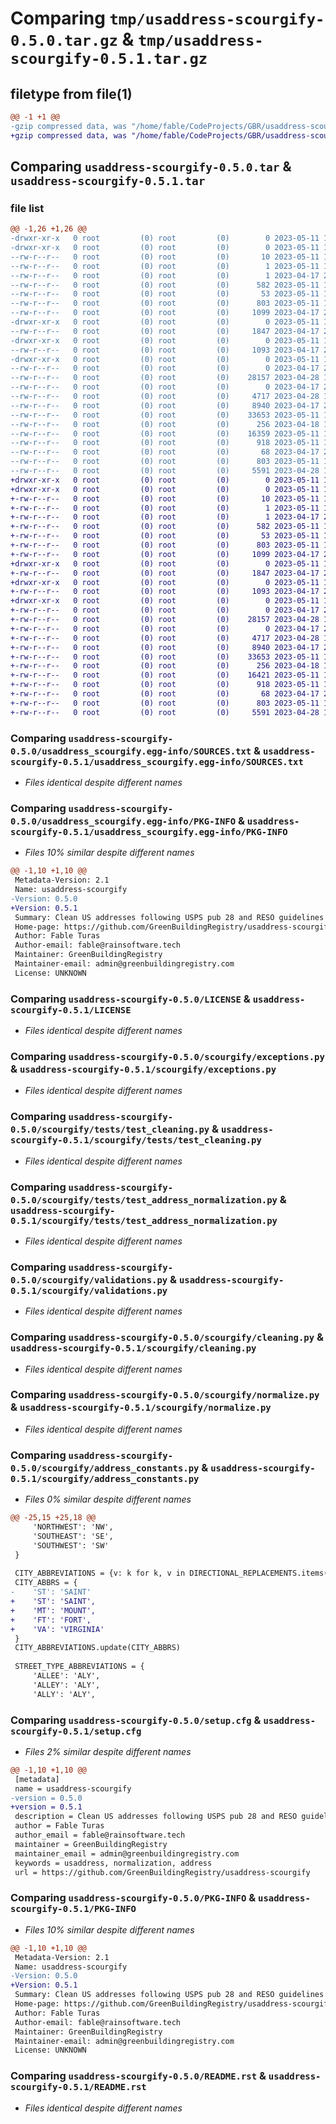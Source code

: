 # Comparing `tmp/usaddress-scourgify-0.5.0.tar.gz` & `tmp/usaddress-scourgify-0.5.1.tar.gz`

## filetype from file(1)

```diff
@@ -1 +1 @@
-gzip compressed data, was "/home/fable/CodeProjects/GBR/usaddress-scourgify/dist/tmpc3tr4y23/usaddress-scourgify-0.5.0.tar", last modified: Thu May 11 16:01:01 2023, max compression
+gzip compressed data, was "/home/fable/CodeProjects/GBR/usaddress-scourgify/dist/tmpxmlbt_kh/usaddress-scourgify-0.5.1.tar", last modified: Thu May 11 16:49:19 2023, max compression
```

## Comparing `usaddress-scourgify-0.5.0.tar` & `usaddress-scourgify-0.5.1.tar`

### file list

```diff
@@ -1,26 +1,26 @@
-drwxr-xr-x   0 root         (0) root         (0)        0 2023-05-11 16:01:01.000000 usaddress-scourgify-0.5.0/
-drwxr-xr-x   0 root         (0) root         (0)        0 2023-05-11 16:01:01.000000 usaddress-scourgify-0.5.0/usaddress_scourgify.egg-info/
--rw-r--r--   0 root         (0) root         (0)       10 2023-05-11 16:01:01.000000 usaddress-scourgify-0.5.0/usaddress_scourgify.egg-info/top_level.txt
--rw-r--r--   0 root         (0) root         (0)        1 2023-05-11 16:01:01.000000 usaddress-scourgify-0.5.0/usaddress_scourgify.egg-info/dependency_links.txt
--rw-r--r--   0 root         (0) root         (0)        1 2023-04-17 20:59:14.000000 usaddress-scourgify-0.5.0/usaddress_scourgify.egg-info/not-zip-safe
--rw-r--r--   0 root         (0) root         (0)      582 2023-05-11 16:01:01.000000 usaddress-scourgify-0.5.0/usaddress_scourgify.egg-info/SOURCES.txt
--rw-r--r--   0 root         (0) root         (0)       53 2023-05-11 16:01:01.000000 usaddress-scourgify-0.5.0/usaddress_scourgify.egg-info/requires.txt
--rw-r--r--   0 root         (0) root         (0)      803 2023-05-11 16:01:01.000000 usaddress-scourgify-0.5.0/usaddress_scourgify.egg-info/PKG-INFO
--rw-r--r--   0 root         (0) root         (0)     1099 2023-04-17 20:22:48.000000 usaddress-scourgify-0.5.0/LICENSE
-drwxr-xr-x   0 root         (0) root         (0)        0 2023-05-11 16:01:01.000000 usaddress-scourgify-0.5.0/scourgify/
--rw-r--r--   0 root         (0) root         (0)     1847 2023-04-17 20:22:48.000000 usaddress-scourgify-0.5.0/scourgify/exceptions.py
-drwxr-xr-x   0 root         (0) root         (0)        0 2023-05-11 16:01:01.000000 usaddress-scourgify-0.5.0/scourgify/tests/
--rw-r--r--   0 root         (0) root         (0)     1093 2023-04-17 20:22:48.000000 usaddress-scourgify-0.5.0/scourgify/tests/test_cleaning.py
-drwxr-xr-x   0 root         (0) root         (0)        0 2023-05-11 16:01:01.000000 usaddress-scourgify-0.5.0/scourgify/tests/config/
--rw-r--r--   0 root         (0) root         (0)        0 2023-04-17 20:22:48.000000 usaddress-scourgify-0.5.0/scourgify/tests/config/__init__.py
--rw-r--r--   0 root         (0) root         (0)    28157 2023-04-28 16:59:53.000000 usaddress-scourgify-0.5.0/scourgify/tests/test_address_normalization.py
--rw-r--r--   0 root         (0) root         (0)        0 2023-04-17 20:22:48.000000 usaddress-scourgify-0.5.0/scourgify/tests/__init__.py
--rw-r--r--   0 root         (0) root         (0)     4717 2023-04-28 16:59:53.000000 usaddress-scourgify-0.5.0/scourgify/validations.py
--rw-r--r--   0 root         (0) root         (0)     8940 2023-04-17 20:22:48.000000 usaddress-scourgify-0.5.0/scourgify/cleaning.py
--rw-r--r--   0 root         (0) root         (0)    33653 2023-05-11 15:59:51.000000 usaddress-scourgify-0.5.0/scourgify/normalize.py
--rw-r--r--   0 root         (0) root         (0)      256 2023-04-18 16:58:50.000000 usaddress-scourgify-0.5.0/scourgify/__init__.py
--rw-r--r--   0 root         (0) root         (0)    16359 2023-05-11 15:59:51.000000 usaddress-scourgify-0.5.0/scourgify/address_constants.py
--rw-r--r--   0 root         (0) root         (0)      918 2023-05-11 16:01:01.000000 usaddress-scourgify-0.5.0/setup.cfg
--rw-r--r--   0 root         (0) root         (0)       68 2023-04-17 20:22:48.000000 usaddress-scourgify-0.5.0/setup.py
--rw-r--r--   0 root         (0) root         (0)      803 2023-05-11 16:01:01.000000 usaddress-scourgify-0.5.0/PKG-INFO
--rw-r--r--   0 root         (0) root         (0)     5591 2023-04-28 16:59:53.000000 usaddress-scourgify-0.5.0/README.rst
+drwxr-xr-x   0 root         (0) root         (0)        0 2023-05-11 16:49:19.000000 usaddress-scourgify-0.5.1/
+drwxr-xr-x   0 root         (0) root         (0)        0 2023-05-11 16:49:19.000000 usaddress-scourgify-0.5.1/usaddress_scourgify.egg-info/
+-rw-r--r--   0 root         (0) root         (0)       10 2023-05-11 16:49:19.000000 usaddress-scourgify-0.5.1/usaddress_scourgify.egg-info/top_level.txt
+-rw-r--r--   0 root         (0) root         (0)        1 2023-05-11 16:49:19.000000 usaddress-scourgify-0.5.1/usaddress_scourgify.egg-info/dependency_links.txt
+-rw-r--r--   0 root         (0) root         (0)        1 2023-04-17 20:59:14.000000 usaddress-scourgify-0.5.1/usaddress_scourgify.egg-info/not-zip-safe
+-rw-r--r--   0 root         (0) root         (0)      582 2023-05-11 16:49:19.000000 usaddress-scourgify-0.5.1/usaddress_scourgify.egg-info/SOURCES.txt
+-rw-r--r--   0 root         (0) root         (0)       53 2023-05-11 16:49:19.000000 usaddress-scourgify-0.5.1/usaddress_scourgify.egg-info/requires.txt
+-rw-r--r--   0 root         (0) root         (0)      803 2023-05-11 16:49:19.000000 usaddress-scourgify-0.5.1/usaddress_scourgify.egg-info/PKG-INFO
+-rw-r--r--   0 root         (0) root         (0)     1099 2023-04-17 20:22:48.000000 usaddress-scourgify-0.5.1/LICENSE
+drwxr-xr-x   0 root         (0) root         (0)        0 2023-05-11 16:49:19.000000 usaddress-scourgify-0.5.1/scourgify/
+-rw-r--r--   0 root         (0) root         (0)     1847 2023-04-17 20:22:48.000000 usaddress-scourgify-0.5.1/scourgify/exceptions.py
+drwxr-xr-x   0 root         (0) root         (0)        0 2023-05-11 16:49:19.000000 usaddress-scourgify-0.5.1/scourgify/tests/
+-rw-r--r--   0 root         (0) root         (0)     1093 2023-04-17 20:22:48.000000 usaddress-scourgify-0.5.1/scourgify/tests/test_cleaning.py
+drwxr-xr-x   0 root         (0) root         (0)        0 2023-05-11 16:49:19.000000 usaddress-scourgify-0.5.1/scourgify/tests/config/
+-rw-r--r--   0 root         (0) root         (0)        0 2023-04-17 20:22:48.000000 usaddress-scourgify-0.5.1/scourgify/tests/config/__init__.py
+-rw-r--r--   0 root         (0) root         (0)    28157 2023-04-28 16:59:53.000000 usaddress-scourgify-0.5.1/scourgify/tests/test_address_normalization.py
+-rw-r--r--   0 root         (0) root         (0)        0 2023-04-17 20:22:48.000000 usaddress-scourgify-0.5.1/scourgify/tests/__init__.py
+-rw-r--r--   0 root         (0) root         (0)     4717 2023-04-28 16:59:53.000000 usaddress-scourgify-0.5.1/scourgify/validations.py
+-rw-r--r--   0 root         (0) root         (0)     8940 2023-04-17 20:22:48.000000 usaddress-scourgify-0.5.1/scourgify/cleaning.py
+-rw-r--r--   0 root         (0) root         (0)    33653 2023-05-11 15:59:51.000000 usaddress-scourgify-0.5.1/scourgify/normalize.py
+-rw-r--r--   0 root         (0) root         (0)      256 2023-04-18 16:58:50.000000 usaddress-scourgify-0.5.1/scourgify/__init__.py
+-rw-r--r--   0 root         (0) root         (0)    16421 2023-05-11 16:31:53.000000 usaddress-scourgify-0.5.1/scourgify/address_constants.py
+-rw-r--r--   0 root         (0) root         (0)      918 2023-05-11 16:49:19.000000 usaddress-scourgify-0.5.1/setup.cfg
+-rw-r--r--   0 root         (0) root         (0)       68 2023-04-17 20:22:48.000000 usaddress-scourgify-0.5.1/setup.py
+-rw-r--r--   0 root         (0) root         (0)      803 2023-05-11 16:49:19.000000 usaddress-scourgify-0.5.1/PKG-INFO
+-rw-r--r--   0 root         (0) root         (0)     5591 2023-04-28 16:59:53.000000 usaddress-scourgify-0.5.1/README.rst
```

### Comparing `usaddress-scourgify-0.5.0/usaddress_scourgify.egg-info/SOURCES.txt` & `usaddress-scourgify-0.5.1/usaddress_scourgify.egg-info/SOURCES.txt`

 * *Files identical despite different names*

### Comparing `usaddress-scourgify-0.5.0/usaddress_scourgify.egg-info/PKG-INFO` & `usaddress-scourgify-0.5.1/usaddress_scourgify.egg-info/PKG-INFO`

 * *Files 10% similar despite different names*

```diff
@@ -1,10 +1,10 @@
 Metadata-Version: 2.1
 Name: usaddress-scourgify
-Version: 0.5.0
+Version: 0.5.1
 Summary: Clean US addresses following USPS pub 28 and RESO guidelines
 Home-page: https://github.com/GreenBuildingRegistry/usaddress-scourgify
 Author: Fable Turas
 Author-email: fable@rainsoftware.tech
 Maintainer: GreenBuildingRegistry
 Maintainer-email: admin@greenbuildingregistry.com
 License: UNKNOWN
```

### Comparing `usaddress-scourgify-0.5.0/LICENSE` & `usaddress-scourgify-0.5.1/LICENSE`

 * *Files identical despite different names*

### Comparing `usaddress-scourgify-0.5.0/scourgify/exceptions.py` & `usaddress-scourgify-0.5.1/scourgify/exceptions.py`

 * *Files identical despite different names*

### Comparing `usaddress-scourgify-0.5.0/scourgify/tests/test_cleaning.py` & `usaddress-scourgify-0.5.1/scourgify/tests/test_cleaning.py`

 * *Files identical despite different names*

### Comparing `usaddress-scourgify-0.5.0/scourgify/tests/test_address_normalization.py` & `usaddress-scourgify-0.5.1/scourgify/tests/test_address_normalization.py`

 * *Files identical despite different names*

### Comparing `usaddress-scourgify-0.5.0/scourgify/validations.py` & `usaddress-scourgify-0.5.1/scourgify/validations.py`

 * *Files identical despite different names*

### Comparing `usaddress-scourgify-0.5.0/scourgify/cleaning.py` & `usaddress-scourgify-0.5.1/scourgify/cleaning.py`

 * *Files identical despite different names*

### Comparing `usaddress-scourgify-0.5.0/scourgify/normalize.py` & `usaddress-scourgify-0.5.1/scourgify/normalize.py`

 * *Files identical despite different names*

### Comparing `usaddress-scourgify-0.5.0/scourgify/address_constants.py` & `usaddress-scourgify-0.5.1/scourgify/address_constants.py`

 * *Files 0% similar despite different names*

```diff
@@ -25,15 +25,18 @@
     'NORTHWEST': 'NW',
     'SOUTHEAST': 'SE',
     'SOUTHWEST': 'SW'
 }
 
 CITY_ABBREVIATIONS = {v: k for k, v in DIRECTIONAL_REPLACEMENTS.items()}
 CITY_ABBRS = {
-    'ST': 'SAINT'
+    'ST': 'SAINT',
+    'MT': 'MOUNT',
+    'FT': 'FORT',
+    'VA': 'VIRGINIA'
 }
 CITY_ABBREVIATIONS.update(CITY_ABBRS)
 
 STREET_TYPE_ABBREVIATIONS = {
     'ALLEE': 'ALY',
     'ALLEY': 'ALY',
     'ALLY': 'ALY',
```

### Comparing `usaddress-scourgify-0.5.0/setup.cfg` & `usaddress-scourgify-0.5.1/setup.cfg`

 * *Files 2% similar despite different names*

```diff
@@ -1,10 +1,10 @@
 [metadata]
 name = usaddress-scourgify
-version = 0.5.0
+version = 0.5.1
 description = Clean US addresses following USPS pub 28 and RESO guidelines
 author = Fable Turas
 author_email = fable@rainsoftware.tech
 maintainer = GreenBuildingRegistry
 maintainer_email = admin@greenbuildingregistry.com
 keywords = usaddress, normalization, address
 url = https://github.com/GreenBuildingRegistry/usaddress-scourgify
```

### Comparing `usaddress-scourgify-0.5.0/PKG-INFO` & `usaddress-scourgify-0.5.1/PKG-INFO`

 * *Files 10% similar despite different names*

```diff
@@ -1,10 +1,10 @@
 Metadata-Version: 2.1
 Name: usaddress-scourgify
-Version: 0.5.0
+Version: 0.5.1
 Summary: Clean US addresses following USPS pub 28 and RESO guidelines
 Home-page: https://github.com/GreenBuildingRegistry/usaddress-scourgify
 Author: Fable Turas
 Author-email: fable@rainsoftware.tech
 Maintainer: GreenBuildingRegistry
 Maintainer-email: admin@greenbuildingregistry.com
 License: UNKNOWN
```

### Comparing `usaddress-scourgify-0.5.0/README.rst` & `usaddress-scourgify-0.5.1/README.rst`

 * *Files identical despite different names*

